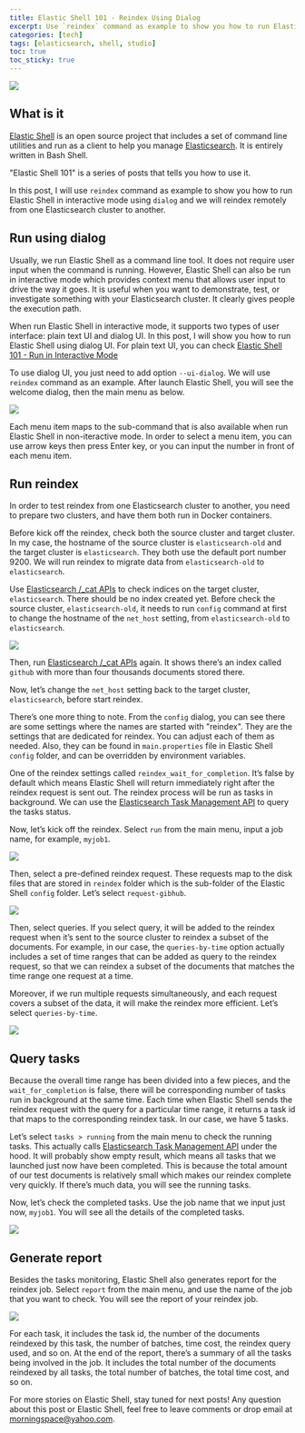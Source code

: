 ```yaml
---
title: Elastic Shell 101 - Reindex Using Dialog
excerpt: Use `reindex` command as example to show you how to run Elastic Shell in interactive mode using `dialog`.
categories: [tech]
tags: [elasticsearch, shell, studio]
toc: true
toc_sticky: true
---
```


![](/assets/images/studio/elash-101.jpg)

## What is it

[Elastic Shell](https://github.com/morningspace/elastic-shell) is an open source project that includes a set of command line utilities and run as a client to help you manage [Elasticsearch](https://www.elastic.co/products/elasticsearch). It is entirely written in Bash Shell.

"Elastic Shell 101" is a series of posts that tells you how to use it.

In this post, I will use `reindex` command as example to show you how to run Elastic Shell in interactive mode using `dialog` and we will reindex remotely from one Elasticsearch cluster to another.

## Run using dialog

Usually, we run Elastic Shell as a command line tool. It does not require user input when the command is running. However, Elastic Shell can also be run in interactive mode which provides context menu that allows user input to drive the way it goes. It is useful when you want to demonstrate, test, or investigate something with your Elasticsearch cluster. It clearly gives people the execution path.

When run Elastic Shell in interactive mode, it supports two types of user interface: plain text UI and dialog UI. In this post, I will show you how to run Elastic Shell using dialog UI. For plain text UI, you can check [Elastic Shell 101 - Run in Interactive Mode](/tech/elash101-3/)

To use dialog UI, you just need to add option `--ui-dialog`. We will use `reindex` command as an example. After launch Elastic Shell, you will see the welcome dialog, then the main menu as below.

![](/assets/images/studio/elash-dialog-main.png)

Each menu item maps to the sub-command that is also available when run Elastic Shell in non-iteractive mode. In order to select a menu item, you can use arrow keys then press Enter key, or you can input the number in front of each menu item.

## Run reindex

In order to test reindex from one Elasticsearch cluster to another, you need to prepare two clusters, and have them both run in Docker containers.

Before kick off the reindex, check both the source cluster and target cluster. In my case, the hostname of the source cluster is `elasticsearch-old` and the target cluster is `elasticsearch`. They both use the default port number 9200. We will run reindex to migrate data from `elasticsearch-old` to `elasticsearch`.

Use [Elasticsearch /_cat APIs](https://www.elastic.co/guide/en/elasticsearch/reference/current/cat.html) to check indices on the target cluster, `elasticsearch`. There should be no index created yet. Before check the source cluster, `elasticsearch-old`, it needs to run `config` command at first to change the hostname of the `net_host` setting, from `elasticsearch-old` to `elasticsearch`.

![](/assets/images/studio/elash-dialog-config.png)

Then, run [Elasticsearch /_cat APIs](https://www.elastic.co/guide/en/elasticsearch/reference/current/cat.html) again. It shows there’s an index called `github` with more than four thousands documents stored there.

Now, let’s change the `net_host` setting back to the target cluster, `elasticsearch`, before start reindex.

There’s one more thing to note. From the `config` dialog, you can see there are some settings where the names are started with "reindex". They are the settings that are dedicated for reindex. You can adjust each of them as needed. Also, they can be found in `main.properties` file in Elastic Shell `config` folder, and can be overridden by environment variables.

One of the reindex settings called `reindex_wait_for_completion`. It’s false by default which means Elastic Shell will return immediately right after the reindex request is sent out. The reindex process will be run as tasks in background. We can use the [Elasticsearch Task Management API](https://www.elastic.co/guide/en/elasticsearch/reference/current/tasks.html) to query the tasks status.

Now, let’s kick off the reindex. Select `run` from the main menu, input a job name, for example, `myjob1`.

![](/assets/images/studio/elash-dialog-input-jobname.png)

Then, select a pre-defined reindex request. These requests map to the disk files that are stored in `reindex` folder which is the sub-folder of the Elastic Shell `config` folder. Let’s select `request-gibhub`.

![](/assets/images/studio/elash-dialog-select-request.png)

Then, select queries. If you select query, it will be added to the reindex request when it’s sent to the source cluster to reindex a subset of the documents. For example, in our case, the `queries-by-time` option actually includes a set of time ranges that can be added as query to the reindex request, so that we can reindex a subset of the documents that matches the time range one request at a time.

Moreover, if we run multiple requests simultaneously, and each request covers a subset of the data, it will make the reindex more efficient. Let’s select `queries-by-time`.

![](/assets/images/studio/elash-dialog-select-queries.png)

## Query tasks

Because the overall time range has been divided into a few pieces, and the `wait_for_completion` is false, there will be corresponding number of tasks run in background at the same time. Each time when Elastic Shell sends the reindex request with the query for a particular time range, it returns a task id that maps to the corresponding reindex task. In our case, we have 5 tasks.

Let’s select `tasks > running` from the main menu to check the running tasks. This actually calls [Elasticsearch Task Management API](https://www.elastic.co/guide/en/elasticsearch/reference/current/tasks.html) under the hood. It will probably show empty result, which means all tasks that we launched just now have been completed. This is because the total amount of our test documents is relatively small which makes our reindex complete very quickly. If there’s much data, you will see the running tasks.

Now, let’s check the completed tasks. Use the job name that we input just now, `myjob1`. You will see all the details of the completed tasks.

![](/assets/images/studio/elash-dialog-tasks-completed.jpg)

## Generate report

Besides the tasks monitoring, Elastic Shell also generates report for the reindex job. Select `report` from the main menu, and use the name of the job that you want to check. You will see the report of your reindex job.

![](/assets/images/studio/elash-dialog-report.jpg)

For each task, it includes the task id, the number of the documents reindexed by this task, the number of batches, time cost, the reindex query used, and so on. At the end of the report, there’s a summary of all the tasks being involved in the job. It includes the total number of the documents reindexed by all tasks, the total number of batches, the total time cost, and so on.

For more stories on Elastic Shell, stay tuned for next posts! Any question about this post or Elastic Shell, feel free to leave comments or drop email at morningspace@yahoo.com.
